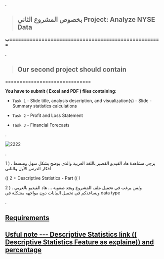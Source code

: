 .

 > ## بخصوص المشروع الثاني  Project: Analyze NYSE Data


  **ب====================================================**

.

> ## Our second project should contain

==============================

**You have to submit  ( Excel  and  PDF  ) files containing:**

- `Task 1` - Slide title, analysis description, and visualization(s)
           - Slide
                - Summary statistics calculations

- `Task 2` - Profit and Loss Statement

- `Task 3` - Financial Forecasts

.

![2222](https://user-images.githubusercontent.com/36210723/194735657-81b1ed4d-97a3-4142-a6a9-5788a60386ac.png)




.




 1 )  . يرجى  مشاهدة هاد الفيديو القصير باللغة العربية   والذي يوضح بشكل سهل ومبسط أفكار الدرس الأول والثاني 

 ((   2   +  Descriptive Statistics - Part  (( I  



2 ) . ولمن يرغب في تحميل ملف المشروع ويجد صعوبة ... هاد الفيديو بالعربي ويساعدكم في تحميل البيانات دون مواجهه  مشكلة في data type



.


## [Requirements](https://review.udacity.com/#!/reviews/3733543)

## [Usful note  --- Descriptive Statistics link (( Descriptive Statistics Feature as explaine)) and percentage ](https://review.udacity.com/#!/submissions/3745110)

